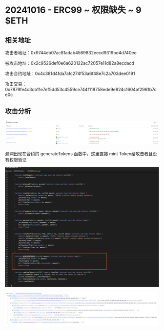 # 20241016 - ERC99 ~ 权限缺失 ~ 9 $ETH

## 相关地址

攻击者地址：0x9744eb07ac81adab4569832eecd9319be4d740ee

被攻击地址：0x2c9526def0e6a620122ac72057e11d82a8ecdacd

攻击合约地址：0x4c381d4fda7afc274f53a6f48e7c2a703dee0191

攻击交易：0x7879fe4c3cb11e7ef5dd53c4559ce744f118758ede9e824c1604af2961b7ce0c

## 攻击分析

![image-20241111125932181](../../img/image-20241111125932181.png)

漏洞出现在合约的 generateTokens 函数中，这里直接 mint Token给攻击者且没有权限验证

![image-20241111125924060](../../img/image-20241111125924060.png)

![image-20241111130334528](../../img/image-20241111130334528.png)